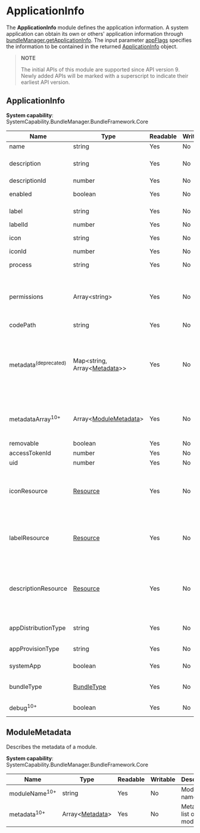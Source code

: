 # ApplicationInfo

The **ApplicationInfo** module defines the application information. A system application can obtain its own or others' application information through [bundleManager.getApplicationInfo](js-apis-bundleManager.md#bundlemanagergetapplicationinfo). The input parameter [appFlags](js-apis-bundleManager.md#applicationflag) specifies the information to be contained in the returned [ApplicationInfo](js-apis-bundleManager-applicationInfo.md) object.

> **NOTE**
>
> The initial APIs of this module are supported since API version 9. Newly added APIs will be marked with a superscript to indicate their earliest API version.

## ApplicationInfo

**System capability**: SystemCapability.BundleManager.BundleFramework.Core

| Name                      | Type                                                        | Readable| Writable| Description                                                        |
| -------------------------- | ------------------------------------------------------------ | ---- | ---- | ------------------------------------------------------------ |
| name                       | string                                                       | Yes  | No  | Application name.                                                |
| description                | string                                                       | Yes  | No  | Description of the application, for example, "description": $string: mainability_description".                                                |
| descriptionId              | number                                                       | Yes  | No  | ID of the application description.                                              |
| enabled                    | boolean                                                      | Yes  | No  | Whether the application is enabled. The default value is **true**.                          |
| label                      | string                                                       | Yes  | No  | Application name, for example, "label": "$string: mainability_description".|
| labelId                    | number                                                       | Yes  | No  | ID of the application label.                                              |
| icon                       | string                                                       | Yes  | No  | Application icon, for example, "icon": "$media:icon".                                                |
| iconId                     | number                                                       | Yes  | No  | ID of the application icon.                                              |
| process                    | string                                                       | Yes  | No  | Process in which the application runs. If this parameter is not set, the bundle name is used.                  |
| permissions                | Array\<string>                                               | Yes  | No  | Permissions required for accessing the application. The permissions can be obtained by passing in **GET_APPLICATION_INFO_WITH_PERMISSION** to the **appFlags** parameter of [bundleManager.getApplicationInfo](js-apis-bundleManager.md#bundlemanagergetapplicationinfo).|
| codePath                   | string                                                       | Yes  | No  | Installation directory of the application.                                            |
| metadata<sup>(deprecated)<sup>  | Map\<string, Array\<[Metadata](js-apis-bundleManager-metadata.md)>> | Yes  | No  | Metadata of the application. The information can be obtained by passing in **GET_APPLICATION_INFO_WITH_METADATA** to the **appFlags** parameter of [bundleManager.getApplicationInfo](js-apis-bundleManager.md#bundlemanagergetapplicationinfo). <br>**NOTE**<br>This field is deprecated since API version 10. You are advised to use **metadataArray** instead. |
| metadataArray<sup>10+<sup>              | Array\<[ModuleMetadata](#modulemetadata)> | Yes  | No  | Metadata of the application. The information can be obtained by passing in **GET_APPLICATION_INFO_WITH_METADATA** to the **appFlags** parameter of [bundleManager.getApplicationInfo](js-apis-bundleManager.md#bundlemanagergetapplicationinfo).|
| removable                  | boolean                                                      | Yes  | No  | Whether the application is removable.                                        |
| accessTokenId             | number                                                       | Yes  | No  | Access token ID of the application.                                     |
| uid                       | number                                                       | Yes  | No  | UID of the application.                                               |
| iconResource              | [Resource](js-apis-resource-manager.md#resource9) | Yes| No| Resource information of the application icon. The resource information obtained contains the bundle name, module name, and ID of the resource. You can call **getMediaContent** in [@ohos.resourceManager.d.ts](js-apis-resource-manager.md#getmediacontent9) to obtain the resource details.                    |
| labelResource             | [Resource](js-apis-resource-manager.md#resource9) | Yes| No| Resource information of the application label. The resource information obtained contains the bundle name, module name, and ID of the resource. You can call **getMediaContent** in [@ohos.resourceManager.d.ts](js-apis-resource-manager.md#getmediacontent9) to obtain the resource details.                        |
| descriptionResource       | [Resource](js-apis-resource-manager.md#resource9) | Yes| No| Resource information of the application description. The resource information obtained contains the bundle name, module name, and ID of the resource. You can call **getMediaContent** in [@ohos.resourceManager.d.ts](js-apis-resource-manager.md#getmediacontent9) to obtain the resource details.|
| appDistributionType       | string                                                       | Yes  | No  | Distribution type of the application signing certificate. The options are **app_gallery**, **enterprise**, **os_integration**, and **crowdtesting**.   |
| appProvisionType          | string                                                       | Yes  | No  | Type of the application signing certificate file. The options are **debug** and **release**.          |
| systemApp          | boolean                                                       | Yes  | No  | Whether the application is a system application.          |
| bundleType                |[BundleType](js-apis-bundleManager.md#bundletype)             | Yes  | No  | Bundle type, which can be **APP** (common application) or **ATOMIC_SERVICE** (atomic service).                               |
| debug<sup>10+</sup>       | boolean                                | Yes  | No  | Whether the application is in debugging mode. The default value is **false**.       |

## ModuleMetadata

Describes the metadata of a module.

 **System capability**: SystemCapability.BundleManager.BundleFramework.Core

| Name     | Type          | Readable| Writable| Description                       |
| --------- | -------------- | ---- | ---- | --------------------------- |
| moduleName<sup>10+<sup>| string         | Yes  | No  | Module name.  |
| metadata<sup>10+<sup>  | Array\<[Metadata](js-apis-bundleManager-metadata.md)>      | Yes  | No  | Metadata list of the module.|
